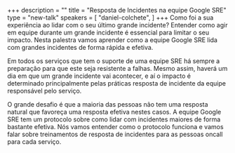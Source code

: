 +++
description = ""
title = "Resposta de Incidentes na equipe Google SRE"
type = "new-talk"
speakers = [
        "daniel-colchete",
]
+++
Como foi a sua experiência ao lidar com o seu último grande incidente? Entender como agir em equipe durante um grande incidente é essencial para limitar o seu impacto. Nesta palestra vamos aprender como a equipe Google SRE lida com grandes incidentes de forma rápida e efetiva.

Em todos os serviços que tem o suporte de uma equipe SRE há sempre a preparação para que este seja resistente a falhas. Mesmo assim, haverá um dia em que um grande incidente vai acontecer, e aí o impacto é determinado principalmente pelas práticas resposta de incidente da equipe responsável pelo serviço.

O grande desafio é que a maioria das pessoas não tem uma resposta natural que favoreça uma resposta efetiva nestes casos. A equipe Google SRE tem um protocolo sobre como lidar com incidentes maiores de forma bastante efetiva. Nós vamos entender como o protocolo funciona e vamos falar sobre treinamentos de resposta de incidentes para as pessoas oncall para cada serviço.